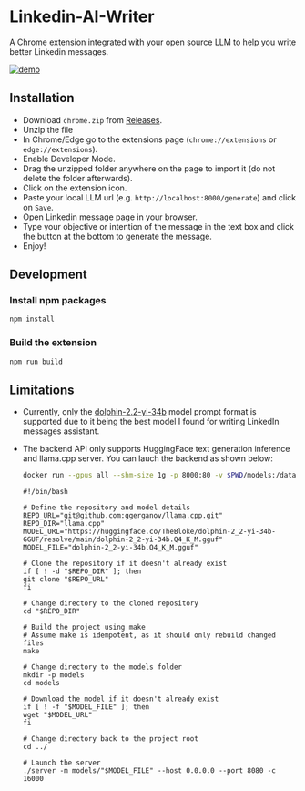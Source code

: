 # Linkedin-AI-Writer

A Chrome extension integrated with your open source LLM to help you write better Linkedin messages.

[![demo](https://img.youtube.com/vi/_uDGL_fvuwY/0.jpg)](https://youtube.com/shorts/_uDGL_fvuwY)

## Installation

- Download `chrome.zip` from [Releases](https://github.com/mzbac/linkedin-message-assistant/releases/tag/1.1.0).
- Unzip the file
- In Chrome/Edge go to the extensions page (`chrome://extensions` or `edge://extensions`).
- Enable Developer Mode.
- Drag the unzipped folder anywhere on the page to import it (do not delete the folder afterwards).
- Click on the extension icon.
- Paste your local LLM url (e.g. `http://localhost:8000/generate`) and click on `Save`.
- Open Linkedin message page in your browser.
- Type your objective or intention of the message in the text box and click the button at the bottom to generate the message.
- Enjoy!

## Development

### Install npm packages

```sh
npm install
```

### Build the extension

```sh
npm run build
```

## Limitations

- Currently, only the [dolphin-2.2-yi-34b](https://huggingface.co/ehartford/dolphin-2_2-yi-34b) model prompt format is supported due to it being the best model I found for writing LinkedIn messages assistant.
- The backend API only supports HuggingFace text generation inference and llama.cpp server. You can lauch the backend as shown below:
    ```sh
    docker run --gpus all --shm-size 1g -p 8000:80 -v $PWD/models:/data ghcr.io/huggingface/text-generation-inference:latest --max-total-tokens 2050 --max-input-length 1024 --max-batch-prefill-tokens 2048 --quantize awq --model-id TheBloke/dolphin-2_2-yi-34b-AWQ
    ```

    ```
    #!/bin/bash

    # Define the repository and model details
    REPO_URL="git@github.com:ggerganov/llama.cpp.git"
    REPO_DIR="llama.cpp"
    MODEL_URL="https://huggingface.co/TheBloke/dolphin-2_2-yi-34b-GGUF/resolve/main/dolphin-2_2-yi-34b.Q4_K_M.gguf"
    MODEL_FILE="dolphin-2_2-yi-34b.Q4_K_M.gguf"

    # Clone the repository if it doesn't already exist
    if [ ! -d "$REPO_DIR" ]; then
    git clone "$REPO_URL"
    fi

    # Change directory to the cloned repository
    cd "$REPO_DIR"

    # Build the project using make
    # Assume make is idempotent, as it should only rebuild changed files
    make

    # Change directory to the models folder
    mkdir -p models
    cd models

    # Download the model if it doesn't already exist
    if [ ! -f "$MODEL_FILE" ]; then
    wget "$MODEL_URL"
    fi

    # Change directory back to the project root
    cd ../

    # Launch the server
    ./server -m models/"$MODEL_FILE" --host 0.0.0.0 --port 8080 -c 16000
    ```
